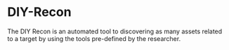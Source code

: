 # DIY-Recon
The DIY Recon is an automated tool to discovering as many assets related to a target by using the tools pre-defined by the researcher.
